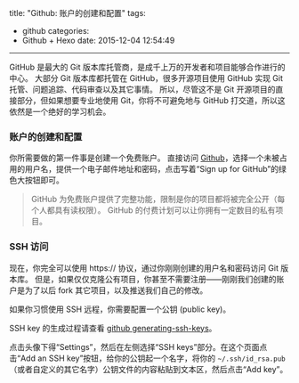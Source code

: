 title: "Github: 账户的创建和配置"
tags:
  - github
categories:
  - Github + Hexo
date: 2015-12-04 12:54:49
---

GitHub 是最大的 Git 版本库托管商，是成千上万的开发者和项目能够合作进行的中心。 大部分 Git 版本库都托管在 GitHub，很多开源项目使用 GitHub 实现 Git 托管、问题追踪、代码审查以及其它事情。 所以，尽管这不是 Git 开源项目的直接部分，但如果想要专业地使用 Git，你将不可避免地与 GitHub 打交道，所以这依然是一个绝好的学习机会。

<!-- more -->

### 账户的创建和配置 ###

你所需要做的第一件事是创建一个免费账户。 直接访问 [Github][1]，选择一个未被占用的用户名，提供一个电子邮件地址和密码，点击写着“Sign up for GitHub”的绿色大按钮即可。

> GitHub 为免费账户提供了完整功能，限制是你的项目都将被完全公开（每个人都具有读权限）。 GitHub 的付费计划可以让你拥有一定数目的私有项目。

### SSH 访问 ###

现在，你完全可以使用 https:// 协议，通过你刚刚创建的用户名和密码访问 Git 版本库。 但是，如果仅仅克隆公有项目，你甚至不需要注册——刚刚我们创建的账户是为了以后 fork 其它项目，以及推送我们自己的修改。

如果你习惯使用 SSH 远程，你需要配置一个公钥 (public key)。

SSH key 的生成过程请查看 [github generating-ssh-keys][2]。

点击头像下得“Settings”，然后在左侧选择“SSH keys”部分。在这个页面点击“Add an SSH key”按钮，给你的公钥起一个名字，将你的 `~/.ssh/id_rsa.pub`（或者自定义的其它名字）公钥文件的内容粘贴到文本区，然后点击“Add key”。

[1]: https://github.com
[2]: https://help.github.com/articles/generating-ssh-keys/